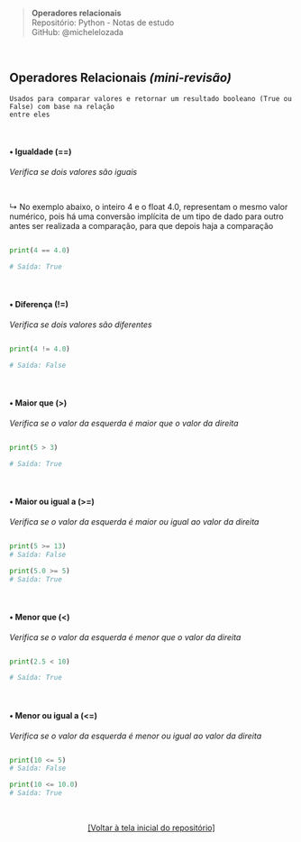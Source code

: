 > **Operadores relacionais**  
> Repositório: Python - Notas de estudo     
> GitHub: @michelelozada
&nbsp;
     
&nbsp;  
## Operadores Relacionais *(mini-revisão)*
```
Usados para comparar valores e retornar um resultado booleano (True ou False) com base na relação 
entre eles
```

&nbsp;  

#### • Igualdade (==)
*Verifica se dois valores são iguais*

&nbsp; 

↳ No exemplo abaixo, o inteiro 4 e o float 4.0, representam o mesmo valor numérico, pois há uma conversão implícita de um tipo de dado para outro antes ser realizada a comparação, para que depois haja a comparação 


```py

print(4 == 4.0)  

# Saída: True
```

&nbsp;  

#### • Diferença (!=)
*Verifica se dois valores são diferentes*

```py

print(4 != 4.0)  

# Saída: False
```

&nbsp;  

#### • Maior que (>)
*Verifica se o valor da esquerda é maior que o valor da direita*

```py

print(5 > 3) 

# Saída: True
```

&nbsp;  

#### • Maior ou igual a (>=)
*Verifica se o valor da esquerda é maior ou igual ao valor da direita*

```py

print(5 >= 13) 
# Saída: False

print(5.0 >= 5) 
# Saída: True
```

&nbsp;  

#### • Menor que (<)
*Verifica se o valor da esquerda é menor que o valor da direita*

```py

print(2.5 < 10) 

# Saída: True
```

&nbsp;  

#### • Menor ou igual a (<=)
*Verifica se o valor da esquerda é menor ou igual ao valor da direita*

```py

print(10 <= 5) 
# Saída: False

print(10 <= 10.0) 
# Saída: True
```

&nbsp;  

<div align="center">
<a href="https://github.com/michelelozada/Python-Study-Notes">[Voltar à tela inicial do repositório]</a>
</div>